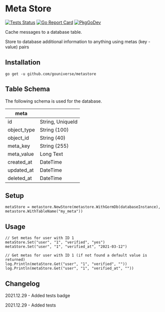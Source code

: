 # Meta Store


[![Tests Status](https://github.com/gouniverse/metastore/actions/workflows/test.yml/badge.svg?branch=main)](https://github.com/gouniverse/metastore/actions/workflows/test.yml)
[![Go Report Card](https://goreportcard.com/badge/github.com/gouniverse/metastore)](https://goreportcard.com/report/github.com/gouniverse/metastore)
[![PkgGoDev](https://pkg.go.dev/badge/github.com/gouniverse/metastore)](https://pkg.go.dev/github.com/gouniverse/metastore)

Cache messages to a database table.

Store to database additional information to anything using metas (key - value) pairs

## Installation
```
go get -u github.com/gouniverse/metastore
```

## Table Schema ##

The following schema is used for the database.

| meta        |                  |
|-------------|------------------|
| id          | String, UniqueId |
| object_type | String (100)     |
| object_id   | String (40)     |
| meta_key    | String (255)     |
| meta_value  | Long Text        |
| created_at  | DateTime         |
| updated_at  | DateTime         |
| deleted_at  | DateTime         |

## Setup

```
metaStore = metastore.NewStore(metastore.WithGormDb(databaseInstance), metastore.WithTableName("my_meta"))
```



## Usage

```
// Set metas for user with ID 1
metaStore.Set("user", "1", "verified", "yes")
metaStore.Set("user", "1", "verified_at", "2021-03-12")
  
// Get metas for user with ID 1 (if not found a default value is returned)
log.Println(metaStore.Get("user", "1", "verified", ""))
log.Println(metaStore.Get("user", "1", "verified_at", ""))
```

## Changelog

2021.12.29 - Added tests badge

2021.12.29 - Added tests
